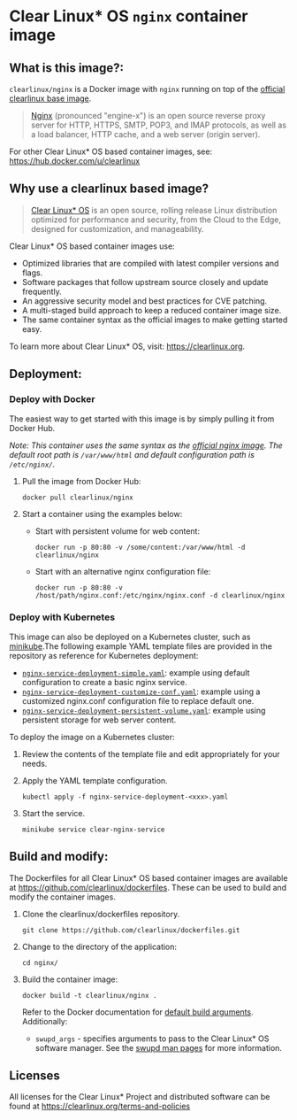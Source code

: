 # Clear Linux* OS `nginx` container image

<!-- Required -->
## What is this image?:

`clearlinux/nginx` is a Docker image with `nginx` running on top of the
[official clearlinux base image](https://hub.docker.com/_/clearlinux). 

<!-- application introduction -->
> [Nginx](https://www.nginx.com/) (pronounced "engine-x") is an open source
> reverse proxy server for HTTP, HTTPS, SMTP, POP3, and IMAP protocols, as well
> as a load balancer, HTTP cache, and a web server (origin server). 

For other Clear Linux* OS
based container images, see: https://hub.docker.com/u/clearlinux

## Why use a clearlinux based image?

<!-- CL introduction -->
> [Clear Linux* OS](https://clearlinux.org/) is an open source, rolling release
> Linux distribution optimized for performance and security, from the Cloud to
> the Edge, designed for customization, and manageability.

Clear Linux* OS based container images use:
* Optimized libraries that are compiled with latest compiler versions and
  flags.
* Software packages that follow upstream source closely and update frequently.
* An aggressive security model and best practices for CVE patching.
* A multi-staged build approach to keep a reduced container image size.
* The same container syntax as the official images to make getting started
  easy. 

To learn more about Clear Linux* OS, visit: https://clearlinux.org.

<!-- Required -->
## Deployment:

### Deploy with Docker
The easiest way to get started with this image is by simply pulling it from
Docker Hub. 

*Note: This container uses the same syntax as the [official nginx
image](https://hub.docker.com/_/nginx). The default root path is
`/var/www/html` and default configuration path is `/etc/nginx/`.* 


1. Pull the image from Docker Hub: 
    ```
    docker pull clearlinux/nginx
    ```

2. Start a container using the examples below:

   * Start with persistent volume for web content:
     ```
     docker run -p 80:80 -v /some/content:/var/www/html -d clearlinux/nginx
     ```

   * Start with an alternative nginx configuration file:
     ```
     docker run -p 80:80 -v /host/path/nginx.conf:/etc/nginx/nginx.conf -d clearlinux/nginx
     ```

<!-- Optional -->
### Deploy with Kubernetes
This image can also be deployed on a Kubernetes cluster, such as
[minikube](https://kubernetes.io/docs/setup/learning-environment/minikube/).The
following example YAML template files are provided in the repository as
reference for Kubernetes deployment:

   * [`nginx-service-deployment-simple.yaml`](nginx-service-deployment-simple.yaml):
     example using default configuration to create a basic nginx service.
   * [`nginx-service-deployment-customize-conf.yaml`](nginx-service-deployment-customize-conf.yaml):
     example using a customized nginx.conf configuration file to replace
     default one.
   * [`nginx-service-deployment-persistent-volume.yaml`](nginx-service-deployment-persistent-volume.yaml):
     example using persistent storage for web server content.

To deploy the image on a Kubernetes cluster:

1. Review the contents of the template file and edit appropriately for your
   needs.

2. Apply the YAML template configuration.
    ```
    kubectl apply -f nginx-service-deployment-<xxx>.yaml
    ```

3. Start the service.
    ```
    minikube service clear-nginx-service
    ```

<!-- Required -->
## Build and modify:

The Dockerfiles for all Clear Linux* OS based container images are available at
https://github.com/clearlinux/dockerfiles. These can be used to build and
modify the container images.

1. Clone the clearlinux/dockerfiles repository.
    ```
    git clone https://github.com/clearlinux/dockerfiles.git
    ```

2. Change to the directory of the application:
    ```
    cd nginx/
    ```

3. Build the container image:
    ```
    docker build -t clearlinux/nginx .
    ```

   Refer to the Docker documentation for [default build
   arguments](https://docs.docker.com/engine/reference/builder/#arg).
   Additionally:
   
   - `swupd_args` - specifies arguments to pass to the Clear Linux* OS software
     manager. See the [swupd man
     pages](https://github.com/clearlinux/swupd-client/blob/master/docs/swupd.1.rst#options)
     for more information.

<!-- Required -->
## Licenses

All licenses for the Clear Linux* Project and distributed software can be found
at https://clearlinux.org/terms-and-policies